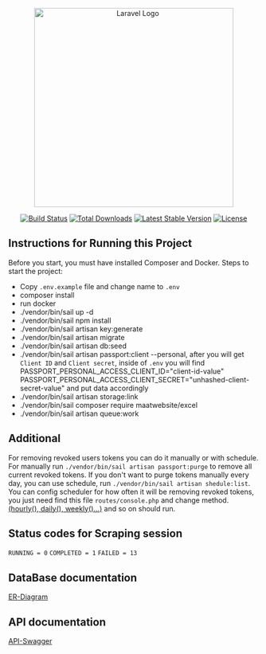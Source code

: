 <p align="center"><a href="https://laravel.com" target="_blank"><img src="https://raw.githubusercontent.com/laravel/art/master/logo-lockup/5%20SVG/2%20CMYK/1%20Full%20Color/laravel-logolockup-cmyk-red.svg" width="400" alt="Laravel Logo"></a></p>

<p align="center">
<a href="https://github.com/laravel/framework/actions"><img src="https://github.com/laravel/framework/workflows/tests/badge.svg" alt="Build Status"></a>
<a href="https://packagist.org/packages/laravel/framework"><img src="https://img.shields.io/packagist/dt/laravel/framework" alt="Total Downloads"></a>
<a href="https://packagist.org/packages/laravel/framework"><img src="https://img.shields.io/packagist/v/laravel/framework" alt="Latest Stable Version"></a>
<a href="https://packagist.org/packages/laravel/framework"><img src="https://img.shields.io/packagist/l/laravel/framework" alt="License"></a>
</p>

## Instructions for Running this Project

Before you start, you must have installed Composer and Docker.
Steps to start the project:

-   Copy `.env.example` file and change name to `.env`
-   composer install
-   run docker
-   ./vendor/bin/sail up -d
-   ./vendor/bin/sail npm install
-   ./vendor/bin/sail artisan key:generate
-   ./vendor/bin/sail artisan migrate
-   ./vendor/bin/sail artisan db:seed
-   ./vendor/bin/sail artisan passport:client --personal, after you will get `Client ID` and `Client secret`, inside of
    `.env` you will find PASSPORT_PERSONAL_ACCESS_CLIENT_ID="client-id-value"
    PASSPORT_PERSONAL_ACCESS_CLIENT_SECRET="unhashed-client-secret-value" and put data accordingly
-   ./vendor/bin/sail artisan storage:link
-   ./vendor/bin/sail composer require maatwebsite/excel
-   ./vendor/bin/sail artisan queue:work

## Additional

For removing revoked users tokens you can do it manually or with schedule.
For manually run `./vendor/bin/sail artisan passport:purge` to remove all current revoked tokens.
If you don't want to purge tokens manually every day, you can use schedule, run `./vendor/bin/sail artisan shedule:list`.
You can config scheduler for how often it will be removing revoked tokens, you just need find this file `routes/console.php` and
change method. [(hourly(), daily(), weekly()...)](https://laravel.com/docs/11.x/scheduling#schedule-frequency-options) and so on
should run.

## Status codes for Scraping session

`RUNNING = 0`
`COMPLETED = 1`
`FAILED = 13`

## DataBase documentation

[ER-Diagram](https://dbdiagram.io/d/Scraping-Data-v-last-670a88bd97a66db9a3c012a4)

## API documentation

[API-Swagger](https://app.swaggerhub.com/apis/TORNADOGHOST/Scraper/1.0.0)
